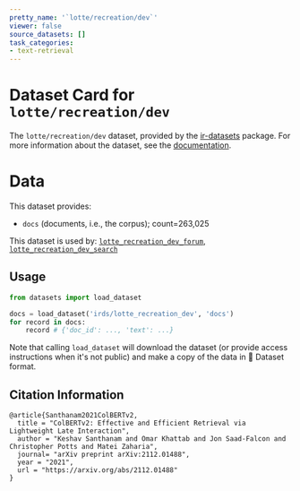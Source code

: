 ```yaml
---
pretty_name: '`lotte/recreation/dev`'
viewer: false
source_datasets: []
task_categories:
- text-retrieval
---
```


# Dataset Card for `lotte/recreation/dev`

The `lotte/recreation/dev` dataset, provided by the [ir-datasets](https://ir-datasets.com/) package.
For more information about the dataset, see the [documentation](https://ir-datasets.com/lotte#lotte/recreation/dev).

# Data

This dataset provides:
 - `docs` (documents, i.e., the corpus); count=263,025


This dataset is used by: [`lotte_recreation_dev_forum`](https://huggingface.co/datasets/irds/lotte_recreation_dev_forum), [`lotte_recreation_dev_search`](https://huggingface.co/datasets/irds/lotte_recreation_dev_search)


## Usage

```python
from datasets import load_dataset

docs = load_dataset('irds/lotte_recreation_dev', 'docs')
for record in docs:
    record # {'doc_id': ..., 'text': ...}

```

Note that calling `load_dataset` will download the dataset (or provide access instructions when it's not public) and make a copy of the
data in 🤗 Dataset format.

## Citation Information

```
@article{Santhanam2021ColBERTv2,
  title = "ColBERTv2: Effective and Efficient Retrieval via Lightweight Late Interaction",
  author = "Keshav Santhanam and Omar Khattab and Jon Saad-Falcon and Christopher Potts and Matei Zaharia", 
  journal= "arXiv preprint arXiv:2112.01488",
  year = "2021",
  url = "https://arxiv.org/abs/2112.01488"
}
```
